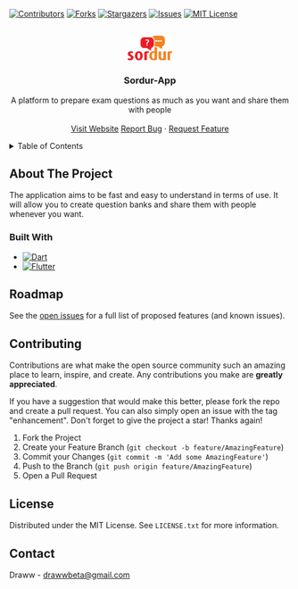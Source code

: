 <div id="top"></div>

[![Contributors][contributors-shield]][contributors-url]
[![Forks][forks-shield]][forks-url]
[![Stargazers][stars-shield]][stars-url]
[![Issues][issues-shield]][issues-url]
[![MIT License][license-shield]][license-url]

<br />
<div align="center">
  <a href="https://github.com/Draww/sordur-app">
    <img src="images/logo.png" alt="logo" width="80" />
  </a>

  <h3 align="center">Sordur-App</h3>

  <p align="center">A platform to prepare exam questions as much as you want and share them with people
  <br />
  <br />

  <a href="https://sordur.com/">
  Visit Website</a>

  <a href="https://github.com/draww/sordur-app/issues">
  Report Bug</a>
    ·
  <a href="https://github.com/draww/sordur-app/issues">
  Request Feature</a>

  </p>

</div>

<!-- TABLE OF CONTENTS -->
<details>
  <summary>Table of Contents</summary>
  <ol>
    <li>
      <a href="#about-the-project">About The Project</a>
      <ul>
        <li><a href="#built-with">Built With</a></li>
      </ul>
    </li>
    <li><a href="#roadmap">Roadmap</a></li>
    <li><a href="#contributing">Contributing</a></li>
    <li><a href="#license">License</a></li>
    <li><a href="#contact">Contact</a></li>
  </ol>
</details>

<!-- ABOUT THE PROJECT -->

## About The Project

The application aims to be fast and easy to understand in terms of use. It will allow you to create question banks and share them with people whenever you want.

### Built With

- [![Dart][dart]][dart-url]
- [![Flutter][flutter]][flutter-url]

<!-- ROADMAP -->

## Roadmap

  <!-- [ ] Feature-->

See the [open issues](https://github.com/Draww/sordur-app/issues) for a full list of proposed features (and known issues).

<!-- CONTRIBUTING -->

## Contributing

Contributions are what make the open source community such an amazing place to learn, inspire, and create. Any contributions you make are **greatly appreciated**.

If you have a suggestion that would make this better, please fork the repo and create a pull request. You can also simply open an issue with the tag "enhancement".
Don't forget to give the project a star! Thanks again!

1. Fork the Project
2. Create your Feature Branch (`git checkout -b feature/AmazingFeature`)
3. Commit your Changes (`git commit -m 'Add some AmazingFeature'`)
4. Push to the Branch (`git push origin feature/AmazingFeature`)
5. Open a Pull Request

<!-- LICENSE -->

## License

Distributed under the MIT License. See `LICENSE.txt` for more information.

<!-- CONTACT -->

## Contact

Draww - drawwbeta@gmail.com

<!-- MARKDOWN LINKS & IMAGES -->

[contributors-shield]: https://img.shields.io/github/contributors/draww/sordur-app.svg?style=for-the-badge
[contributors-url]: https://github.com/draww/sordur-app/graphs/contributors
[dart]: https://img.shields.io/badge/dart-%230175C2.svg?style=for-the-badge&logo=dart&logoColor=white
[forks-shield]: https://img.shields.io/github/forks/draww/sordur-app.svg?style=for-the-badge
[forks-url]: https://github.com/draww/sordur-app/network/members
[stars-shield]: https://img.shields.io/github/stars/draww/sordur-app.svg?style=for-the-badge
[stars-url]: https://github.com/draww/sordur-app/stargazers
[issues-shield]: https://img.shields.io/github/issues/draww/sordur-app.svg?style=for-the-badge
[issues-url]: https://github.com/draww/sordur-app/issues
[license-shield]: https://img.shields.io/github/license/draww/sordur-app.svg?style=for-the-badge
[license-url]: https://github.com/draww/sordur-app/blob/master/LICENSE.txt
[dart-url]: https://dart.dev/
[flutter]: https://img.shields.io/badge/Flutter-%2302569B.svg?style=for-the-badge&logo=Flutter&logoColor=white
[flutter-url]: https://flutter.dev/?gclsrc=ds&gclsrc=ds
